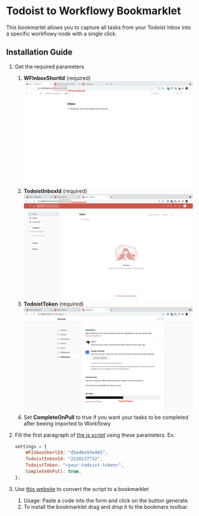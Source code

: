 # Todoist to Workflowy Bookmarklet

This bookmarlet allows you to capture all tasks from your Todoist inbox into a specific workflowy node with a single click.

## Installation Guide

1. Get the required parameters
    1. **WFInboxShortId** (required)
       ![](assets/workflowy_inbox.jpg)
    1. **TodoistInboxId** (required)
       ![](assets/todoist_inbox.jpg)
    1. **TodoistToken** (required)
       ![](assets/todoist_token.jpg)
    1. Set **CompleteOnPull** to true if you want your tasks to be completed after beeing imported to Workflowy

1. Fill the first paragraph of [the js script](todoist_to_wf.js) using these parameters. Ex:
    ```javascript
    settings = {
        WFInboxShortId: "d5ed6e93e465",
        TodoistInboxId: "2220137732",
        TodoistToken: "<your-todoist-token>",
        CompleteOnPull: true,
    };
    ```

1. Use [this website](https://caiorss.github.io/bookmarklet-maker/) to convert the script to a bookmarklet
    1. Usage: Paste a code into the form and click on the button generate.
    1. To install the bookmarklet drag and drop it to the bookmars toolbar.
